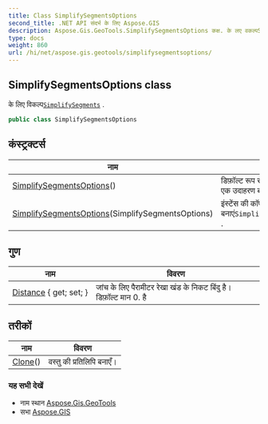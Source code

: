 ```yaml
---
title: Class SimplifySegmentsOptions
second_title: .NET API संदर्भ के लिए Aspose.GIS
description: Aspose.Gis.GeoTools.SimplifySegmentsOptions कक्ष. के लए वकल्पSimplifySegments .
type: docs
weight: 860
url: /hi/net/aspose.gis.geotools/simplifysegmentsoptions/
---
```

## SimplifySegmentsOptions class

के लिए विकल्प[`SimplifySegments`](../geometryoperations/simplifysegments/) .

```csharp
public class SimplifySegmentsOptions
```

## कंस्ट्रक्टर्स

| नाम | विवरण |
| --- | --- |
| [SimplifySegmentsOptions](simplifysegmentsoptions/#constructor)() | डिफ़ॉल्ट रूप से init फ़ील्ड्स के साथ एक उदाहरण बनाएँ। |
| [SimplifySegmentsOptions](simplifysegmentsoptions/#constructor_1)(SimplifySegmentsOptions) | इंस्टेंस की कॉपी बनाएं`SimplifySegmentsOptions` . |

## गुण

| नाम | विवरण |
| --- | --- |
| [Distance](../../aspose.gis.geotools/simplifysegmentsoptions/distance/) { get; set; } | जांच के लिए पैरामीटर रेखा खंड के निकट बिंदु है। डिफ़ॉल्ट मान 0. है |

## तरीकों

| नाम | विवरण |
| --- | --- |
| [Clone](../../aspose.gis.geotools/simplifysegmentsoptions/clone/)() | वस्तु की प्रतिलिपि बनाएँ। |

### यह सभी देखें

* नाम स्थान [Aspose.Gis.GeoTools](../../aspose.gis.geotools/)
* सभा [Aspose.GIS](../../)


